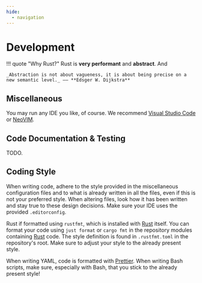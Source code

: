 ```yaml
---
hide:
  - navigation
---
```


# Development

!!! quote "Why Rust?"
    Rust is **very performant** and **abstract**. And

    _Abstraction is not about vagueness, it is about being precise on a new semantic level._ –– **Edsger W. Dijkstra**

## Miscellaneous

You may run any IDE you like, of course. We recommend [Visual Studio Code] or [NeoVIM].

## Code Documentation & Testing

TODO.

## Coding Style

When writing code, adhere to the style provided in the miscellaneous configuration files and to what is already written in all the files, even if this is not your preferred style. When altering files, look how it has been written and stay true to these design decisions. Make sure your IDE uses the provided `.editorconfig`.

Rust if formatted using `rustfmt`, which is installed with [Rust] itself. You can format your code using `just format` or `cargo fmt` in the repository modules containing [Rust] code. The style definition is found in `.rustfmt.toml` in the repository's root. Make sure to adjust your style to the already present style.

When writing YAML, code is formatted with [Prettier]. When writing Bash scripts, make sure, especially with Bash, that you stick to the already present style!

[//]: # (Links)

[Visual Studio Code]: https://code.visualstudio.com/
[NeoVIM]: https://neovim.io/
[Rust]: https://www.rust-lang.org/
[Prettier]: https://prettier.io/
